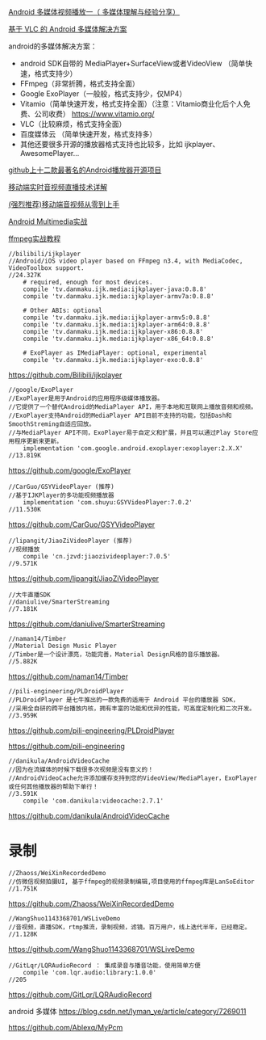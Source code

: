 

[Android 多媒体视频播放一（ 多媒体理解与经验分享）](https://www.cnblogs.com/yishujun/p/5378114.html)

[基于 VLC 的 Android 多媒体解决方案](https://www.cnblogs.com/brooks-dotnet/p/5406110.html)

[]()


android的多媒体解决方案：

- android SDK自带的 MediaPlayer+SurfaceView或者VideoView （简单快速，格式支持少）
- FFmpeg（非常折腾，格式支持全面）
- Google ExoPlayer（一般般，格式支持少，仅MP4）
- Vitamio（简单快速开发，格式支持全面）（注意：Vitamio商业化后个人免费、公司收费） https://www.vitamio.org/
- VLC（比较麻烦，格式支持全面）
- 百度媒体云 （简单快速开发，格式支持多）
- 其他还要很多开源的播放器格式支持也比较多，比如 ijkplayer、AwesomePlayer…


[github上十二款最著名的Android播放器开源项目](https://www.jianshu.com/p/53581512ba3f?tdsourcetag=s_pcqq_aiomsg)


[移动端实时音视频直播技术详解](https://www.cnblogs.com/laughingQing/p/10312707.html)

[(强烈推荐)移动端音视频从零到上手](https://www.jianshu.com/p/228b668361bd)

[Android Multimedia实战](https://blog.csdn.net/King1425/column/info/15450)

[ffmpeg实战教程](https://blog.csdn.net/King1425/column/info/15511)

``` 
//bilibili/ijkplayer
//Android/iOS video player based on FFmpeg n3.4, with MediaCodec, VideoToolbox support.
//24.327K
    # required, enough for most devices.
    compile 'tv.danmaku.ijk.media:ijkplayer-java:0.8.8'
    compile 'tv.danmaku.ijk.media:ijkplayer-armv7a:0.8.8'

    # Other ABIs: optional
    compile 'tv.danmaku.ijk.media:ijkplayer-armv5:0.8.8'
    compile 'tv.danmaku.ijk.media:ijkplayer-arm64:0.8.8'
    compile 'tv.danmaku.ijk.media:ijkplayer-x86:0.8.8'
    compile 'tv.danmaku.ijk.media:ijkplayer-x86_64:0.8.8'

    # ExoPlayer as IMediaPlayer: optional, experimental
    compile 'tv.danmaku.ijk.media:ijkplayer-exo:0.8.8'
```
https://github.com/Bilibili/ijkplayer

``` 
//google/ExoPlayer
//ExoPlayer是用于Android的应用程序级媒体播放器。
//它提供了一个替代Android的MediaPlayer API，用于本地和互联网上播放音频和视频。
//ExoPlayer支持Android的MediaPlayer API目前不支持的功能，包括Dash和SmoothStreming自适应回放。
//与MediaPlayer API不同，ExoPlayer易于自定义和扩展，并且可以通过Play Store应用程序更新来更新。
    implementation 'com.google.android.exoplayer:exoplayer:2.X.X'
//13.819K
```
https://github.com/google/ExoPlayer


```
//CarGuo/GSYVideoPlayer (推荐)
//基于IJKPlayer的多功能视频播放器
    implementation 'com.shuyu:GSYVideoPlayer:7.0.2'
//11.530K
```
https://github.com/CarGuo/GSYVideoPlayer        


```
//lipangit/JiaoZiVideoPlayer (推荐)
//视频播放
    compile 'cn.jzvd:jiaozivideoplayer:7.0.5'
//9.571K
```
https://github.com/lipangit/JiaoZiVideoPlayer   




``` 
//大牛直播SDK
//daniulive/SmarterStreaming
//7.181K
```
https://github.com/daniulive/SmarterStreaming


``` 
//naman14/Timber
//Material Design Music Player
//Timber是一个设计漂亮，功能完善，Material Design风格的音乐播放器。
//5.882K
```
https://github.com/naman14/Timber

``` 
//pili-engineering/PLDroidPlayer
//PLDroidPlayer 是七牛推出的一款免费的适用于 Android 平台的播放器 SDK，
//采用全自研的跨平台播放内核，拥有丰富的功能和优异的性能，可高度定制化和二次开发。
//3.959K
```
https://github.com/pili-engineering/PLDroidPlayer

https://github.com/pili-engineering


``` 
//danikula/AndroidVideoCache
//因为在流媒体的时候下载很多次视频是没有意义的！
//AndroidVideoCache允许添加缓存支持到您的VideoView/MediaPlayer，ExoPlayer或任何其他播放器的帮助下单行！
//3.591K
    compile 'com.danikula:videocache:2.7.1'
```
https://github.com/danikula/AndroidVideoCache

# 录制

``` 
//Zhaoss/WeiXinRecordedDemo
//仿微信视频拍摄UI, 基于ffmpeg的视频录制编辑,项目使用的ffmpeg库是LanSoEditor
//1.751K
```
https://github.com/Zhaoss/WeiXinRecordedDemo


``` 
//WangShuo1143368701/WSLiveDemo
//音视频，直播SDK，rtmp推流，录制视频，滤镜。百万用户，线上迭代半年，已经稳定。
//1.128K
```
https://github.com/WangShuo1143368701/WSLiveDemo


```
//GitLqr/LQRAudioRecord ： 集成录音与播音功能，使用简单方便
    compile 'com.lqr.audio:library:1.0.0'
//205
```
https://github.com/GitLqr/LQRAudioRecord        


android 多媒体
https://blog.csdn.net/lyman_ye/article/category/7269011

https://github.com/Ablexq/MyPcm










































